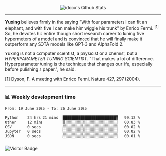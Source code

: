 <div align="center">
    <img align="center" src="https://github-readme-stats.vercel.app/api?username=idocx&show_icons=true&count_private=true&hide_border=true" alt="idocx's Github Stats"></img>
</div>

---

**Yuxing** believes firmly in the saying "With four parameters I can fit an elephant, and with five I can make him wiggle his trunk" by Enrico Fermi. <sup>[1]</sup> So, he devotes his entire though short research career to tuning five hypermeters of a model and is convinced that he will finally make it outperform any SOTA models like GPT-3 and AlphaFold 2.

Yuxing is not a computer scientist, a physicist or a chemist, but a *HYPERPARAMETER TUNING SCIENTIST*. "That makes a lot of difference. Hyperparameter tuning is the technique that changes our life, especially before pulishing a paper.", he said.

[1] Dyson, F. A meeting with Enrico Fermi. Nature 427, 297 (2004).


---

### 📊 Weekly development time
<!--START_SECTION:waka-->

```txt
From: 19 June 2025 - To: 26 June 2025

Python    24 hrs 21 mins  ████████████████████████▓   99.12 %
Other     12 mins         ▒░░░░░░░░░░░░░░░░░░░░░░░░   00.83 %
CSV       0 secs          ░░░░░░░░░░░░░░░░░░░░░░░░░   00.02 %
Jupyter   0 secs          ░░░░░░░░░░░░░░░░░░░░░░░░░   00.02 %
JSON      0 secs          ░░░░░░░░░░░░░░░░░░░░░░░░░   00.01 %
```

<!--END_SECTION:waka-->

### 

![Visitor Badge](https://visitor-badge.laobi.icu/badge?page_id=idocx.idocx)